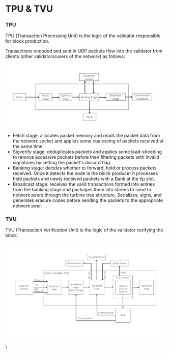 # TPU & TVU

### TPU

TPU (Transaction Processing Unit) is the logic of the validator responsible for block production.

Transactions encoded and sent in UDP packets flow into the validator from clients (other validators/users of the network) as follows:

![Figure 1. The transaction flow in a validator.](../../.gitbook/assets/TPU.png)

* Fetch stage: allocates packet memory and reads the packet data from the network socket and applies some coalescing of packets received at the same time.
* Sigverify stage: deduplicates packets and applies some load-shedding to remove excessive packets before then filtering packets with invalid signatures by setting the packet's discard flag.
* Banking stage: decides whether to forward, hold or process packets received. Once it detects the node is the block producer it processes held packets and newly received packets with a Bank at the tip slot.
* Broadcast stage: receives the valid transactions formed into entries from the banking stage and packages them into shreds to send to network peers through the turbine tree structure. Serializes, signs, and generates erasure codes before sending the packets to the appropriate network peer.

### TVU

TVU (Transaction Verification Unit) is the logic of the validator verifying the block.&#x20;

![Figure 2.](../../.gitbook/assets/tvu-initium.png)

\
